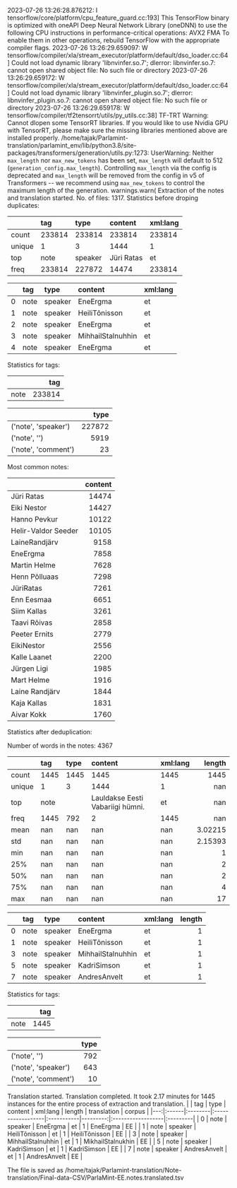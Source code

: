2023-07-26 13:26:28.876212: I tensorflow/core/platform/cpu_feature_guard.cc:193] This TensorFlow binary is optimized with oneAPI Deep Neural Network Library (oneDNN) to use the following CPU instructions in performance-critical operations:  AVX2 FMA
To enable them in other operations, rebuild TensorFlow with the appropriate compiler flags.
2023-07-26 13:26:29.659097: W tensorflow/compiler/xla/stream_executor/platform/default/dso_loader.cc:64] Could not load dynamic library 'libnvinfer.so.7'; dlerror: libnvinfer.so.7: cannot open shared object file: No such file or directory
2023-07-26 13:26:29.659172: W tensorflow/compiler/xla/stream_executor/platform/default/dso_loader.cc:64] Could not load dynamic library 'libnvinfer_plugin.so.7'; dlerror: libnvinfer_plugin.so.7: cannot open shared object file: No such file or directory
2023-07-26 13:26:29.659178: W tensorflow/compiler/tf2tensorrt/utils/py_utils.cc:38] TF-TRT Warning: Cannot dlopen some TensorRT libraries. If you would like to use Nvidia GPU with TensorRT, please make sure the missing libraries mentioned above are installed properly.
/home/tajak/Parlamint-translation/parlamint_env/lib/python3.8/site-packages/transformers/generation/utils.py:1273: UserWarning: Neither `max_length` nor `max_new_tokens` has been set, `max_length` will default to 512 (`generation_config.max_length`). Controlling `max_length` via the config is deprecated and `max_length` will be removed from the config in v5 of Transformers -- we recommend using `max_new_tokens` to control the maximum length of the generation.
  warnings.warn(
Extraction of the notes and translation started.
No. of files: 1317.
Statistics before droping duplicates:



|        | tag    | type    | content    | xml:lang   |
|:-------|:-------|:--------|:-----------|:-----------|
| count  | 233814 | 233814  | 233814     | 233814     |
| unique | 1      | 3       | 1444       | 1          |
| top    | note   | speaker | Jüri Ratas | et         |
| freq   | 233814 | 227872  | 14474      | 233814     |


|    | tag   | type    | content           | xml:lang   |
|---:|:------|:--------|:------------------|:-----------|
|  0 | note  | speaker | EneErgma          | et         |
|  1 | note  | speaker | HeiliTõnisson     | et         |
|  2 | note  | speaker | EneErgma          | et         |
|  3 | note  | speaker | MihhailStalnuhhin | et         |
|  4 | note  | speaker | EneErgma          | et         |


Statistics for tags:

|      |    tag |
|:-----|-------:|
| note | 233814 |


|                     |   type |
|:--------------------|-------:|
| ('note', 'speaker') | 227872 |
| ('note', '')        |   5919 |
| ('note', 'comment') |     23 |
Most common notes:

|                     |   content |
|:--------------------|----------:|
| Jüri Ratas          |     14474 |
| Eiki Nestor         |     14427 |
| Hanno Pevkur        |     10122 |
| Helir-Valdor Seeder |     10105 |
| LaineRandjärv       |      9158 |
| EneErgma            |      7858 |
| Martin Helme        |      7628 |
| Henn Põlluaas       |      7298 |
| JüriRatas           |      7261 |
| Enn Eesmaa          |      6651 |
| Siim Kallas         |      3261 |
| Taavi Rõivas        |      2858 |
| Peeter Ernits       |      2779 |
| EikiNestor          |      2556 |
| Kalle Laanet        |      2200 |
| Jürgen Ligi         |      1985 |
| Mart Helme          |      1916 |
| Laine Randjärv      |      1844 |
| Kaja Kallas         |      1831 |
| Aivar Kokk          |      1760 |
Statistics after deduplication:

Number of words in the notes: 4367

|        | tag   | type   | content                          | xml:lang   |     length |
|:-------|:------|:-------|:---------------------------------|:-----------|-----------:|
| count  | 1445  | 1445   | 1445                             | 1445       | 1445       |
| unique | 1     | 3      | 1444                             | 1          |  nan       |
| top    | note  |        | Lauldakse Eesti Vabariigi hümni. | et         |  nan       |
| freq   | 1445  | 792    | 2                                | 1445       |  nan       |
| mean   | nan   | nan    | nan                              | nan        |    3.02215 |
| std    | nan   | nan    | nan                              | nan        |    2.15393 |
| min    | nan   | nan    | nan                              | nan        |    1       |
| 25%    | nan   | nan    | nan                              | nan        |    2       |
| 50%    | nan   | nan    | nan                              | nan        |    2       |
| 75%    | nan   | nan    | nan                              | nan        |    4       |
| max    | nan   | nan    | nan                              | nan        |   17       |


|    | tag   | type    | content           | xml:lang   |   length |
|---:|:------|:--------|:------------------|:-----------|---------:|
|  0 | note  | speaker | EneErgma          | et         |        1 |
|  1 | note  | speaker | HeiliTõnisson     | et         |        1 |
|  3 | note  | speaker | MihhailStalnuhhin | et         |        1 |
|  5 | note  | speaker | KadriSimson       | et         |        1 |
|  7 | note  | speaker | AndresAnvelt      | et         |        1 |


Statistics for tags:

|      |   tag |
|:-----|------:|
| note |  1445 |


|                     |   type |
|:--------------------|-------:|
| ('note', '')        |    792 |
| ('note', 'speaker') |    643 |
| ('note', 'comment') |     10 |
Translation started.
Translation completed. It took 2.17 minutes for 1445 instances for the entire process of extraction and translation.
|    | tag   | type    | content           | xml:lang   |   length | translation       | corpus   |
|---:|:------|:--------|:------------------|:-----------|---------:|:------------------|:---------|
|  0 | note  | speaker | EneErgma          | et         |        1 | EneErgma          | EE       |
|  1 | note  | speaker | HeiliTõnisson     | et         |        1 | HeiliTõnisson     | EE       |
|  3 | note  | speaker | MihhailStalnuhhin | et         |        1 | MikhailStalnukhin | EE       |
|  5 | note  | speaker | KadriSimson       | et         |        1 | KadriSimson       | EE       |
|  7 | note  | speaker | AndresAnvelt      | et         |        1 | AndresAnvelt      | EE       |




The file is saved as /home/tajak/Parlamint-translation/Note-translation/Final-data-CSV/ParlaMint-EE.notes.translated.tsv
